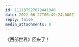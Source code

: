 ```yaml
---
id: 111137527879441040
date: 2022-06-27T06:49:24.000Z
reply: false
media_attachments: 0
---
```


《西部世界》回来了！

